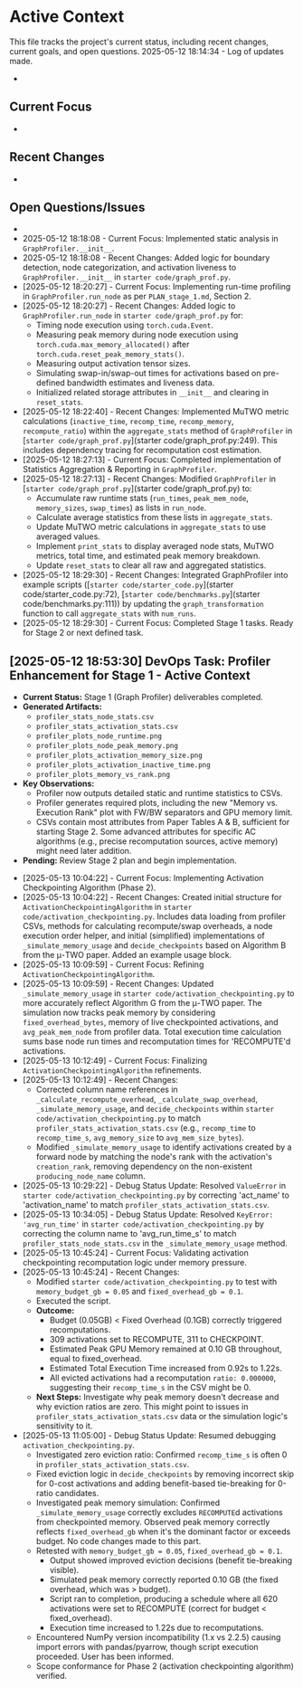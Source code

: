 # Active Context

  This file tracks the project's current status, including recent changes, current goals, and open questions.
  2025-05-12 18:14:34 - Log of updates made.

*

## Current Focus

*   

## Recent Changes

*   

## Open Questions/Issues

*
* 2025-05-12 18:18:08 - Current Focus: Implemented static analysis in `GraphProfiler.__init__`.
* 2025-05-12 18:18:08 - Recent Changes: Added logic for boundary detection, node categorization, and activation liveness to `GraphProfiler.__init__` in `starter code/graph_prof.py`.
* [2025-05-12 18:20:27] - Current Focus: Implementing run-time profiling in `GraphProfiler.run_node` as per `PLAN_stage_1.md`, Section 2.
* [2025-05-12 18:20:27] - Recent Changes: Added logic to `GraphProfiler.run_node` in `starter code/graph_prof.py` for:
    * Timing node execution using `torch.cuda.Event`.
    * Measuring peak memory during node execution using `torch.cuda.max_memory_allocated()` after `torch.cuda.reset_peak_memory_stats()`.
    * Measuring output activation tensor sizes.
    * Simulating swap-in/swap-out times for activations based on pre-defined bandwidth estimates and liveness data.
    * Initialized related storage attributes in `__init__` and clearing in `reset_stats`.
* [2025-05-12 18:22:40] - Recent Changes: Implemented MuTWO metric calculations (`inactive_time`, `recomp_time`, `recomp_memory`, `recompute_ratio`) within the `aggregate_stats` method of `GraphProfiler` in [`starter code/graph_prof.py`](starter code/graph_prof.py:249). This includes dependency tracing for recomputation cost estimation.
* [2025-05-12 18:27:13] - Current Focus: Completed implementation of Statistics Aggregation & Reporting in `GraphProfiler`.
* [2025-05-12 18:27:13] - Recent Changes: Modified `GraphProfiler` in [`starter code/graph_prof.py`](starter code/graph_prof.py) to:
    * Accumulate raw runtime stats (`run_times`, `peak_mem_node`, `memory_sizes`, `swap_times`) as lists in `run_node`.
    * Calculate average statistics from these lists in `aggregate_stats`.
    * Update MuTWO metric calculations in `aggregate_stats` to use averaged values.
    * Implement `print_stats` to display averaged node stats, MuTWO metrics, total time, and estimated peak memory breakdown.
    * Update `reset_stats` to clear all raw and aggregated statistics.
* [2025-05-12 18:29:30] - Recent Changes: Integrated GraphProfiler into example scripts ([`starter code/starter_code.py`](starter code/starter_code.py:72), [`starter code/benchmarks.py`](starter code/benchmarks.py:111)) by updating the `graph_transformation` function to call `aggregate_stats` with `num_runs`.
* [2025-05-12 18:29:30] - Current Focus: Completed Stage 1 tasks. Ready for Stage 2 or next defined task.
## [2025-05-12 18:53:30] DevOps Task: Profiler Enhancement for Stage 1 - Active Context
- **Current Status:** Stage 1 (Graph Profiler) deliverables completed.
- **Generated Artifacts:**
    - `profiler_stats_node_stats.csv`
    - `profiler_stats_activation_stats.csv`
    - `profiler_plots_node_runtime.png`
    - `profiler_plots_node_peak_memory.png`
    - `profiler_plots_activation_memory_size.png`
    - `profiler_plots_activation_inactive_time.png`
    - `profiler_plots_memory_vs_rank.png`
- **Key Observations:**
    - Profiler now outputs detailed static and runtime statistics to CSVs.
    - Profiler generates required plots, including the new "Memory vs. Execution Rank" plot with FW/BW separators and GPU memory limit.
    - CSVs contain most attributes from Paper Tables A & B, sufficient for starting Stage 2. Some advanced attributes for specific AC algorithms (e.g., precise recomputation sources, active memory) might need later addition.
- **Pending:** Review Stage 2 plan and begin implementation.
* [2025-05-13 10:04:22] - Current Focus: Implementing Activation Checkpointing Algorithm (Phase 2).
* [2025-05-13 10:04:22] - Recent Changes: Created initial structure for `ActivationCheckpointingAlgorithm` in `starter code/activation_checkpointing.py`. Includes data loading from profiler CSVs, methods for calculating recompute/swap overheads, a node execution order helper, and initial (simplified) implementations of `_simulate_memory_usage` and `decide_checkpoints` based on Algorithm B from the μ-TWO paper. Added an example usage block.
* [2025-05-13 10:09:59] - Current Focus: Refining `ActivationCheckpointingAlgorithm`.
* [2025-05-13 10:09:59] - Recent Changes: Updated `_simulate_memory_usage` in `starter code/activation_checkpointing.py` to more accurately reflect Algorithm G from the μ-TWO paper. The simulation now tracks peak memory by considering `fixed_overhead_bytes`, memory of live checkpointed activations, and `avg_peak_mem_node` from profiler data. Total execution time calculation sums base node run times and recomputation times for 'RECOMPUTE'd activations.
* [2025-05-13 10:12:49] - Current Focus: Finalizing `ActivationCheckpointingAlgorithm` refinements.
* [2025-05-13 10:12:49] - Recent Changes:
    * Corrected column name references in `_calculate_recompute_overhead`, `_calculate_swap_overhead`, `_simulate_memory_usage`, and `decide_checkpoints` within `starter code/activation_checkpointing.py` to match `profiler_stats_activation_stats.csv` (e.g., `recomp_time` to `recomp_time_s`, `avg_memory_size` to `avg_mem_size_bytes`).
    * Modified `_simulate_memory_usage` to identify activations created by a forward node by matching the node's rank with the activation's `creation_rank`, removing dependency on the non-existent `producing_node_name` column.
* [2025-05-13 10:29:22] - Debug Status Update: Resolved `ValueError` in `starter code/activation_checkpointing.py` by correcting 'act_name' to 'activation_name' to match `profiler_stats_activation_stats.csv`.
* [2025-05-13 10:34:05] - Debug Status Update: Resolved `KeyError: 'avg_run_time'` in `starter code/activation_checkpointing.py` by correcting the column name to 'avg_run_time_s' to match `profiler_stats_node_stats.csv` in the `_simulate_memory_usage` method.
* [2025-05-13 10:45:24] - Current Focus: Validating activation checkpointing recomputation logic under memory pressure.
* [2025-05-13 10:45:24] - Recent Changes:
    * Modified `starter code/activation_checkpointing.py` to test with `memory_budget_gb = 0.05` and `fixed_overhead_gb = 0.1`.
    * Executed the script.
    * **Outcome:**
        * Budget (0.05GB) < Fixed Overhead (0.1GB) correctly triggered recomputations.
        * 309 activations set to RECOMPUTE, 311 to CHECKPOINT.
        * Estimated Peak GPU Memory remained at 0.10 GB throughout, equal to fixed_overhead.
        * Estimated Total Execution Time increased from 0.92s to 1.22s.
        * All evicted activations had a recomputation `ratio: 0.000000`, suggesting their `recomp_time_s` in the CSV might be 0.
    * **Next Steps:** Investigate why peak memory doesn't decrease and why eviction ratios are zero. This might point to issues in `profiler_stats_activation_stats.csv` data or the simulation logic's sensitivity to it.
* [2025-05-13 11:05:00] - Debug Status Update: Resumed debugging `activation_checkpointing.py`.
    * Investigated zero eviction ratio: Confirmed `recomp_time_s` is often 0 in `profiler_stats_activation_stats.csv`.
    * Fixed eviction logic in `decide_checkpoints` by removing incorrect skip for 0-cost activations and adding benefit-based tie-breaking for 0-ratio candidates.
    * Investigated peak memory simulation: Confirmed `_simulate_memory_usage` correctly excludes `RECOMPUTE`d activations from checkpointed memory. Observed peak memory correctly reflects `fixed_overhead_gb` when it's the dominant factor or exceeds budget. No code changes made to this part.
    * Retested with `memory_budget_gb = 0.05`, `fixed_overhead_gb = 0.1`.
        * Output showed improved eviction decisions (benefit tie-breaking visible).
        * Simulated peak memory correctly reported 0.10 GB (the fixed overhead, which was > budget).
        * Script ran to completion, producing a schedule where all 620 activations were set to RECOMPUTE (correct for budget < fixed_overhead).
        * Execution time increased to 1.22s due to recomputations.
    * Encountered NumPy version incompatibility (1.x vs 2.2.5) causing import errors with pandas/pyarrow, though script execution proceeded. User has been informed.
    * Scope conformance for Phase 2 (activation checkpointing algorithm) verified.